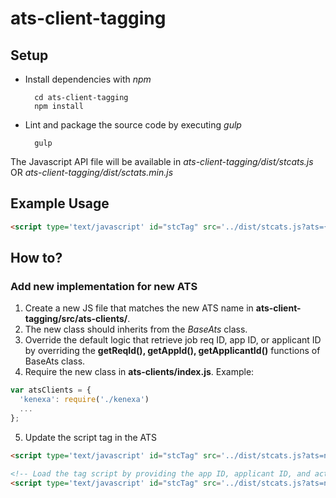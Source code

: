 # ats-client-tagging

## Setup

* Install dependencies with *npm*

        cd ats-client-tagging
        npm install

* Lint and package the source code by executing *gulp*

        gulp

The Javascript API file will be available in *ats-client-tagging/dist/stcats.js* OR *ats-client-tagging/dist/sctats.min.js*

## Example Usage

```html
<script type='text/javascript' id="stcTag" src='../dist/stcats.js?ats={ATS}&aid=test-denny&applicantid=12345'></script>
```

## How to?

### Add new implementation for new ATS

1. Create a new JS file that matches the new ATS name in **ats-client-tagging/src/ats-clients/**.
2. The new class should inherits from the *BaseAts* class.
3. Override the default logic that retrieve job req ID, app ID, or applicant ID by overriding the **getReqId(), getAppId(), getApplicantId()** functions of BaseAts class.
4. Require the new class in **ats-clients/index.js**. Example:
```javascript
var atsClients = {
  'kenexa': require('./kenexa')
  ...
};
```
5. Update the script tag in the ATS
```html
<script type='text/javascript' id="stcTag" src='../dist/stcats.js?ats=new-ats'></script>

<!-- Load the tag script by providing the app ID, applicant ID, and action -->
<script type='text/javascript' id="stcTag" src='../dist/stcats.js?ats=new-ats&aid=test_app_id&applicantid=12345&action=App_Start'></script>
```
